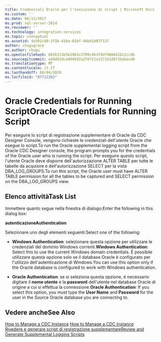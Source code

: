 ```yaml
---
title: Credenziali Oracle per l'esecuzione di script | Microsoft Docs
ms.custom: ''
ms.date: 06/13/2017
ms.prod: sql-server-2014
ms.reviewer: ''
ms.technology: integration-services
ms.topic: conceptual
ms.assetid: 4a301cb0-2f5b-41ba-81bf-46b41d07f137
author: chugugrace
ms.author: chugu
ms.openlocfilehash: 683b313e5b1065c3709c4637ddf968641612cc0b
ms.sourcegitcommit: ad4d92dce894592a259721a1571b1d8736abacdb
ms.translationtype: MT
ms.contentlocale: it-IT
ms.lasthandoff: 08/04/2020
ms.locfileid: "87712263"
---
```

# <a name="oracle-credentials-for-running-script"></a><span data-ttu-id="c4f8c-102">Oracle Credentials for Running Script</span><span class="sxs-lookup"><span data-stu-id="c4f8c-102">Oracle Credentials for Running Script</span></span>
  <span data-ttu-id="c4f8c-103">Per eseguire lo script di registrazione supplementare di Oracle da CDC Designer Console, vengono richieste le credenziali dell'utente Oracle che esegue lo script.</span><span class="sxs-lookup"><span data-stu-id="c4f8c-103">To run the Oracle supplemental logging script from the Oracle CDC Designer console, the program prompts you for the credentials of the Oracle user who is running the script.</span></span> <span data-ttu-id="c4f8c-104">Per eseguire questo script, l'utente Oracle deve disporre dell'autorizzazione ALTER TABLE per tutte le tabelle da acquisire e dell'autorizzazione SELECT per la vista DBA_LOG_GROUPS.</span><span class="sxs-lookup"><span data-stu-id="c4f8c-104">To run this script, the Oracle user must have ALTER TABLE permission for all the tables to be captured and SELECT permission on the DBA_LOG_GROUPS view.</span></span>  
  
## <a name="task-list"></a><span data-ttu-id="c4f8c-105">Elenco attività</span><span class="sxs-lookup"><span data-stu-id="c4f8c-105">Task List</span></span>  
 <span data-ttu-id="c4f8c-106">Immettere quanto segue nella finestra di dialogo:</span><span class="sxs-lookup"><span data-stu-id="c4f8c-106">Enter the following in this dialog box:</span></span>  
  
 <span data-ttu-id="c4f8c-107">**autenticazione**</span><span class="sxs-lookup"><span data-stu-id="c4f8c-107">**Authentication**</span></span>  
  
 <span data-ttu-id="c4f8c-108">Selezionare uno degli elementi seguenti:</span><span class="sxs-lookup"><span data-stu-id="c4f8c-108">Select one of the following:</span></span>  
  
-   <span data-ttu-id="c4f8c-109">**Windows Authentication**: selezionare questa opzione per utilizzare le credenziali del dominio Windows correnti.</span><span class="sxs-lookup"><span data-stu-id="c4f8c-109">**Windows Authentication**: Select this to use the current Windows domain credentials.</span></span> <span data-ttu-id="c4f8c-110">È possibile utilizzare questa opzione solo se il database Oracle è configurato per l'utilizzo dell'autenticazione di Windows.</span><span class="sxs-lookup"><span data-stu-id="c4f8c-110">You can use this option only if the Oracle database is configured to work with Windows authentication.</span></span>  
  
-   <span data-ttu-id="c4f8c-111">**Oracle Authentication**: se si seleziona questa opzione, è necessario digitare il **nome utente** e la **password** dell'utente nel database Oracle di origine a cui si effettua la connessione.</span><span class="sxs-lookup"><span data-stu-id="c4f8c-111">**Oracle Authentication**: If you select this option, you must type the **User Name** and **Password** for the user in the Source Oracle database you are connecting to.</span></span>  
  
## <a name="see-also"></a><span data-ttu-id="c4f8c-112">Vedere anche</span><span class="sxs-lookup"><span data-stu-id="c4f8c-112">See Also</span></span>  
 <span data-ttu-id="c4f8c-113">[How to Manage a CDC Instance](manage-a-cdc-instance.md) </span><span class="sxs-lookup"><span data-stu-id="c4f8c-113">[How to Manage a CDC Instance](manage-a-cdc-instance.md) </span></span>  
 [<span data-ttu-id="c4f8c-114">Rivedere e generare script di registrazione supplementare</span><span class="sxs-lookup"><span data-stu-id="c4f8c-114">Review and Generate Supplemental Logging Scripts</span></span>](review-and-generate-supplemental-logging-scripts.md)  
  
  
